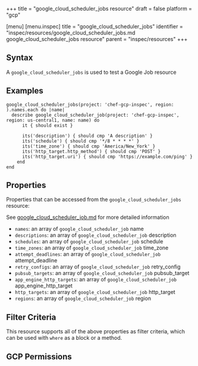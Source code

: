 +++
title = "google_cloud_scheduler_jobs resource"
draft = false
platform = "gcp"

[menu]
  [menu.inspec]
    title = "google_cloud_scheduler_jobs"
    identifier = "inspec/resources/google_cloud_scheduler_jobs.md google_cloud_scheduler_jobs resource"
    parent = "inspec/resources"
+++


## Syntax
A `google_cloud_scheduler_jobs` is used to test a Google Job resource

## Examples
```
google_cloud_scheduler_jobs(project: 'chef-gcp-inspec', region: ).names.each do |name|
  describe google_cloud_scheduler_job(project: 'chef-gcp-inspec', region: us-central1, name: name) do
	  it { should exist }

	  its('description') { should cmp 'A description' }
	  its('schedule') { should cmp '*/8 * * * *' }
	  its('time_zone') { should cmp 'America/New_York' }
	  its('http_target.http_method') { should cmp 'POST' }
	  its('http_target.uri') { should cmp 'https://example.com/ping' }
	end
end
```

## Properties
Properties that can be accessed from the `google_cloud_scheduler_jobs` resource:

See [google_cloud_scheduler_job.md](google_cloud_scheduler_job.md) for more detailed information
  * `names`: an array of `google_cloud_scheduler_job` name
  * `descriptions`: an array of `google_cloud_scheduler_job` description
  * `schedules`: an array of `google_cloud_scheduler_job` schedule
  * `time_zones`: an array of `google_cloud_scheduler_job` time_zone
  * `attempt_deadlines`: an array of `google_cloud_scheduler_job` attempt_deadline
  * `retry_configs`: an array of `google_cloud_scheduler_job` retry_config
  * `pubsub_targets`: an array of `google_cloud_scheduler_job` pubsub_target
  * `app_engine_http_targets`: an array of `google_cloud_scheduler_job` app_engine_http_target
  * `http_targets`: an array of `google_cloud_scheduler_job` http_target
  * `regions`: an array of `google_cloud_scheduler_job` region

## Filter Criteria
This resource supports all of the above properties as filter criteria, which can be used
with `where` as a block or a method.

## GCP Permissions

